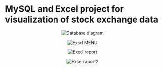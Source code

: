 # MySQL and Excel project for visualization of stock exchange data


<p align="center"> <img src="https://github.com/KrystianJamrogiewicz/Excel_MySQL_Stock_Exchange_Data/assets/155767356/1338fd80-9b2b-4c52-91c9-d2f667b9aa8c" alt="Database diagram"> </p>

<p align="center"> <img src="https://github.com/KrystianJamrogiewicz/Excel_MySQL_Stock_Exchange_Data/assets/155767356/360e57ac-67ff-4be2-8864-ded5bde8ef16" alt="Excel MENU"> </p>

<p align="center"> <img src="https://github.com/KrystianJamrogiewicz/Excel_MySQL_Stock_Exchange_Data/assets/155767356/de9c5c1d-eff1-4a04-a897-376d6ca4698c" alt="Excel raport"> </p>

<p align="center"> <img src="https://github.com/KrystianJamrogiewicz/Excel_MySQL_Stock_Exchange_Data/assets/155767356/cdf6e25e-34bd-418e-8ae0-4ab4068cc420" alt="Excel raport2 "> </p>

